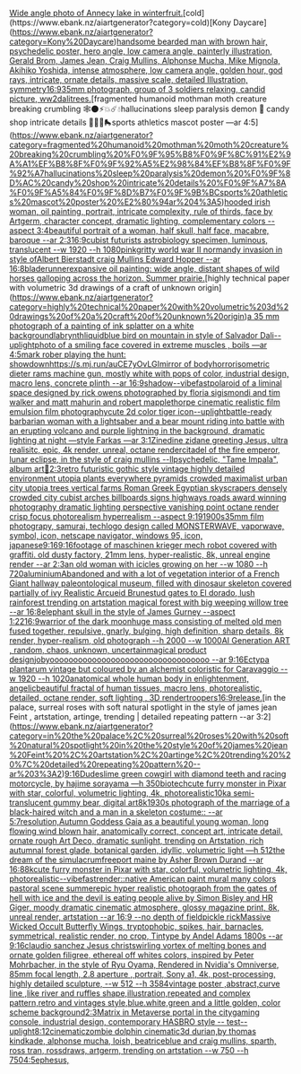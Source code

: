 [Wide angle photo of Annecy lake in winter](https://www.ebank.nz/aiartgenerator?category=Wide%20angle%20photo%20of%20Annecy%20lake%20in%20winter)[fruit.](https://www.ebank.nz/aiartgenerator?category=fruit.)[cold](https://www.ebank.nz/aiartgenerator?category=cold)[Kony Daycare](https://www.ebank.nz/aiartgenerator?category=Kony%20Daycare)[handsome bearded man with brown hair, psychedelic poster, hero angle, low camera angle, painterly illustration, Gerald Brom, James Jean, Craig Mullins, Alphonse Mucha, Mike Mignola, Akihiko Yoshida, intense atmosphere, low camera angle, golden hour, god rays, intricate, ornate details, massive scale, detailed Illustration, symmetry](https://www.ebank.nz/aiartgenerator?category=handsome%20bearded%20man%20with%20brown%20hair%2C%20psychedelic%20poster%2C%20hero%20angle%2C%20low%20camera%20angle%2C%20painterly%20illustration%2C%20Gerald%20Brom%2C%20James%20Jean%2C%20Craig%20Mullins%2C%20Alphonse%20Mucha%2C%20Mike%20Mignola%2C%20Akihiko%20Yoshida%2C%20intense%20atmosphere%2C%20low%20camera%20angle%2C%20golden%20hour%2C%20god%20rays%2C%20intricate%2C%20ornate%20details%2C%20massive%20scale%2C%20detailed%20Illustration%2C%20symmetry)[16:9](https://www.ebank.nz/aiartgenerator?category=16%3A9)[35mm photograph, group of 3 soldiers relaxing, candid picture, ww2](https://www.ebank.nz/aiartgenerator?category=35mm%20photograph%2C%20group%20of%203%20soldiers%20relaxing%2C%20candid%20picture%2C%20ww2)[dali](https://www.ebank.nz/aiartgenerator?category=dali)[trees.](https://www.ebank.nz/aiartgenerator?category=trees.)[fragmented humanoid mothman moth creature breaking crumbling 🕸🌑⚡️💥☄️💧hallucinations sleep paralysis demon 🍬 candy shop intricate details 🧊🥄🍷🛼sports athletics mascot poster —ar 4:5](https://www.ebank.nz/aiartgenerator?category=fragmented%20humanoid%20mothman%20moth%20creature%20breaking%20crumbling%20%F0%9F%95%B8%F0%9F%8C%91%E2%9A%A1%EF%B8%8F%F0%9F%92%A5%E2%98%84%EF%B8%8F%F0%9F%92%A7hallucinations%20sleep%20paralysis%20demon%20%F0%9F%8D%AC%20candy%20shop%20intricate%20details%20%F0%9F%A7%8A%F0%9F%A5%84%F0%9F%8D%B7%F0%9F%9B%BCsports%20athletics%20mascot%20poster%20%E2%80%94ar%204%3A5)[hooded irish woman, oil painting, portrait, intricate complexity, rule of thirds, face by Artgerm, character concept, dramatic lighting, complementary colors --aspect 3:4](https://www.ebank.nz/aiartgenerator?category=hooded%20irish%20woman%2C%20oil%20painting%2C%20portrait%2C%20intricate%20complexity%2C%20rule%20of%20thirds%2C%20face%20by%20Artgerm%2C%20character%20concept%2C%20dramatic%20lighting%2C%20complementary%20colors%20--aspect%203%3A4)[beautiful portrait of a woman, half skull, half face, macabre, baroque --ar 2:3](https://www.ebank.nz/aiartgenerator?category=beautiful%20portrait%20of%20a%20woman%2C%20half%20skull%2C%20half%20face%2C%20macabre%2C%20baroque%20--ar%202%3A3)[16:9](https://www.ebank.nz/aiartgenerator?category=16%3A9)[cubist futurists astrobiology specimen, luminous, translucent --w 1920 --h 1080](https://www.ebank.nz/aiartgenerator?category=cubist%20futurists%20astrobiology%20specimen%2C%20luminous%2C%20translucent%20--w%201920%20--h%201080)[pink](https://www.ebank.nz/aiartgenerator?category=pink)[gritty world war II normandy invasion in style ofAlbert Bierstadt craig Mullins Edward Hopper --ar 16:8](https://www.ebank.nz/aiartgenerator?category=gritty%20world%20war%20II%20normandy%20invasion%20in%20style%20ofAlbert%20Bierstadt%20craig%20Mullins%20Edward%20Hopper%20--ar%2016%3A8)[bladerunner](https://www.ebank.nz/aiartgenerator?category=bladerunner)[expansive oil painting: wide angle, distant shapes of wild horses galloping across the horizon. Summer prairie.](https://www.ebank.nz/aiartgenerator?category=expansive%20oil%20painting%3A%20wide%20angle%2C%20distant%20shapes%20of%20wild%20horses%20galloping%20across%20the%20horizon.%20Summer%20prairie.)[highly technical paper with volumetric 3d drawings of a craft of unknown origin](https://www.ebank.nz/aiartgenerator?category=highly%20technical%20paper%20with%20volumetric%203d%20drawings%20of%20a%20craft%20of%20unknown%20origin)[a 35 mm photograph of a painting of ink splatter on a white background](https://www.ebank.nz/aiartgenerator?category=a%2035%20mm%20photograph%20of%20a%20painting%20of%20ink%20splatter%20on%20a%20white%20background)[labrynth](https://www.ebank.nz/aiartgenerator?category=labrynth)[liquid](https://www.ebank.nz/aiartgenerator?category=liquid)[blue bird on mountain in style of Salvador Dali](https://www.ebank.nz/aiartgenerator?category=blue%20bird%20on%20mountain%20in%20style%20of%20Salvador%20Dali)[--uplight](https://www.ebank.nz/aiartgenerator?category=--uplight)[photo of a smiling face covered in extreme muscles , boils —ar 4:5](https://www.ebank.nz/aiartgenerator?category=photo%20of%20a%20smiling%20face%20covered%20in%20extreme%20muscles%20%2C%20boils%20%E2%80%94ar%204%3A5)[mark rober playing the hunt: showdown](https://www.ebank.nz/aiartgenerator?category=mark%20rober%20playing%20the%20hunt%3A%20showdown)[<https://s.mj.run/auCE7yOvLGI>](https://www.ebank.nz/aiartgenerator?category=%3Chttps%3A//s.mj.run/auCE7yOvLGI%3E)[mirror of bodyhorror](https://www.ebank.nz/aiartgenerator?category=mirror%20of%20bodyhorror)[isometric dieter rams machine gun, mostly white with pops of color, industrial design, macro lens, concrete plinth --ar 16:9](https://www.ebank.nz/aiartgenerator?category=isometric%20dieter%20rams%20machine%20gun%2C%20mostly%20white%20with%20pops%20of%20color%2C%20industrial%20design%2C%20macro%20lens%2C%20concrete%20plinth%20--ar%2016%3A9)[shadow](https://www.ebank.nz/aiartgenerator?category=shadow)[--vibefast](https://www.ebank.nz/aiartgenerator?category=--vibefast)[polaroid of a liminal space designed by rick owens photographed by floria sigismondi and tim walker  and matt mahurin and robert mapplethorpe cinematic realistic film emulsion film photography](https://www.ebank.nz/aiartgenerator?category=polaroid%20of%20a%20liminal%20space%20designed%20by%20rick%20owens%20photographed%20by%20floria%20sigismondi%20and%20tim%20walker%20%20and%20matt%20mahurin%20and%20robert%20mapplethorpe%20cinematic%20realistic%20film%20emulsion%20film%20photography)[cute 2d color tiger icon](https://www.ebank.nz/aiartgenerator?category=cute%202d%20color%20tiger%20icon)[--uplight](https://www.ebank.nz/aiartgenerator?category=--uplight)[battle-ready barbarian woman with a lightsaber and a bear mount riding into battle with an erupting volcano and purple lightning in the background, dramatic lighting at night —style Farkas —ar 3:1](https://www.ebank.nz/aiartgenerator?category=battle-ready%20barbarian%20woman%20with%20a%20lightsaber%20and%20a%20bear%20mount%20riding%20into%20battle%20with%20an%20erupting%20volcano%20and%20purple%20lightning%20in%20the%20background%2C%20dramatic%20lighting%20at%20night%20%E2%80%94style%20Farkas%20%E2%80%94ar%203%3A1)[Zinedine zidane greeting Jesus, ultra realisitc, epic, 4k render, unreal, octane render](https://www.ebank.nz/aiartgenerator?category=Zinedine%20zidane%20greeting%20Jesus%2C%20ultra%20realisitc%2C%20epic%2C%204k%20render%2C%20unreal%2C%20octane%20render)[citadel of the fire emperor, lunar eclipse, in the style of craig mullins --ll](https://www.ebank.nz/aiartgenerator?category=citadel%20of%20the%20fire%20emperor%2C%20lunar%20eclipse%2C%20in%20the%20style%20of%20craig%20mullins%20--ll)[psychedelic, "Tame Impala", album art](https://www.ebank.nz/aiartgenerator?category=psychedelic%2C%20%22Tame%20Impala%22%2C%20album%20art)[🥦](https://www.ebank.nz/aiartgenerator?category=%F0%9F%A5%A6)[2:3](https://www.ebank.nz/aiartgenerator?category=2%3A3)[retro futuristic gothic style vintage highly detailed environment utopia plants everywhere pyramids crowded maximalist urban city utopia trees  vertical farms Roman Greek Egyptian skyscrapers densely crowded city cubist arches billboards signs highways roads award winning photography dramatic lighting perspective vanishing point octane render crisp focus photorealism hyperrealism --aspect 9:19](https://www.ebank.nz/aiartgenerator?category=retro%20futuristic%20gothic%20style%20vintage%20highly%20detailed%20environment%20utopia%20plants%20everywhere%20pyramids%20crowded%20maximalist%20urban%20city%20utopia%20trees%20%20vertical%20farms%20Roman%20Greek%20Egyptian%20skyscrapers%20densely%20crowded%20city%20cubist%20arches%20billboards%20signs%20highways%20roads%20award%20winning%20photography%20dramatic%20lighting%20perspective%20vanishing%20point%20octane%20render%20crisp%20focus%20photorealism%20hyperrealism%20--aspect%209%3A19)[1900s](https://www.ebank.nz/aiartgenerator?category=1900s)[35mm film photograpy, samurai,  tech](https://www.ebank.nz/aiartgenerator?category=35mm%20film%20photograpy%2C%20samurai%2C%20%20tech)[logo design called MONSTERWAVE, vaporwave, symbol, icon, netscape navigator, windows 95, icon, japanese](https://www.ebank.nz/aiartgenerator?category=logo%20design%20called%20MONSTERWAVE%2C%20vaporwave%2C%20symbol%2C%20icon%2C%20netscape%20navigator%2C%20windows%2095%2C%20icon%2C%20japanese)[9:16](https://www.ebank.nz/aiartgenerator?category=9%3A16)[9:16](https://www.ebank.nz/aiartgenerator?category=9%3A16)[footage of maschinen krieger mech robot covered with graffiti. old dusty factory,  21mm lens, hyper-realistic, 8k, unreal engine render --ar 2:3](https://www.ebank.nz/aiartgenerator?category=footage%20of%20maschinen%20krieger%20mech%20robot%20covered%20with%20graffiti.%20old%20dusty%20factory%2C%20%2021mm%20lens%2C%20hyper-realistic%2C%208k%2C%20unreal%20engine%20render%20--ar%202%3A3)[an old woman with icicles growing on her --w 1080 --h 720](https://www.ebank.nz/aiartgenerator?category=an%20old%20woman%20with%20icicles%20growing%20on%20her%20--w%201080%20--h%20720)[aluminium](https://www.ebank.nz/aiartgenerator?category=aluminium)[Abandoned and with a lot of vegetation interior of a French Giant hallway paleontological museum, filled with dinosaur skeleton covered partially of ivy Realistic Arcueid Brunestud gates to El dorado, lush rainforest trending on artstation magical forest with big weeping willow tree --ar 16:8](https://www.ebank.nz/aiartgenerator?category=Abandoned%20and%20with%20a%20lot%20of%20vegetation%20interior%20of%20a%20French%20Giant%20hallway%20paleontological%20museum%2C%20filled%20with%20dinosaur%20skeleton%20covered%20partially%20of%20ivy%20Realistic%20Arcueid%20Brunestud%20gates%20to%20El%20dorado%2C%20lush%20rainforest%20trending%20on%20artstation%20magical%20forest%20with%20big%20weeping%20willow%20tree%20--ar%2016%3A8)[elephant skull in the style of James Gurney --aspect 1:2](https://www.ebank.nz/aiartgenerator?category=elephant%20skull%20in%20the%20style%20of%20James%20Gurney%20--aspect%201%3A2)[2](https://www.ebank.nz/aiartgenerator?category=2)[16:9](https://www.ebank.nz/aiartgenerator?category=16%3A9)[warrior of the dark moon](https://www.ebank.nz/aiartgenerator?category=warrior%20of%20the%20dark%20moon)[huge mass consisting of melted old men fused together, repulsive, gnarly, bulging, high definition, sharp details, 8k render, hyper-realism, old photograph --h 2000 --w 1000](https://www.ebank.nz/aiartgenerator?category=huge%20mass%20consisting%20of%20melted%20old%20men%20fused%20together%2C%20repulsive%2C%20gnarly%2C%20bulging%2C%20high%20definition%2C%20sharp%20details%2C%208k%20render%2C%20hyper-realism%2C%20old%20photograph%20--h%202000%20--w%201000)[AI Generation ART , random, chaos, unknown, uncertain](https://www.ebank.nz/aiartgenerator?category=AI%20Generation%20ART%20%2C%20random%2C%20chaos%2C%20unknown%2C%20uncertain)[magical product design](https://www.ebank.nz/aiartgenerator?category=magical%20product%20design)[job](https://www.ebank.nz/aiartgenerator?category=job)[yoooooooooooooooooooooooooooooooooo --ar 9:16](https://www.ebank.nz/aiartgenerator?category=yoooooooooooooooooooooooooooooooooo%20--ar%209%3A16)[Ectypa plantarum vintage but coloured by an alchemist coloristic for Caravaggio --w 1920 --h 1020](https://www.ebank.nz/aiartgenerator?category=Ectypa%20plantarum%20vintage%20but%20coloured%20by%20an%20alchemist%20coloristic%20for%20Caravaggio%20--w%201920%20--h%201020)[anatomical whole human body in enlightenment, angelic](https://www.ebank.nz/aiartgenerator?category=anatomical%20whole%20human%20body%20in%20enlightenment%2C%20angelic)[beautiful fractal of human tissues, macro lens, photorealistic, detailed, octane render, soft lighting , 3D render](https://www.ebank.nz/aiartgenerator?category=beautiful%20fractal%20of%20human%20tissues%2C%20macro%20lens%2C%20photorealistic%2C%20detailed%2C%20octane%20render%2C%20soft%20lighting%20%2C%203D%20render)[troopers](https://www.ebank.nz/aiartgenerator?category=troopers)[16:9](https://www.ebank.nz/aiartgenerator?category=16%3A9)[release.](https://www.ebank.nz/aiartgenerator?category=release.)[in the palace, surreal roses with soft natural spotlight in the style of james jean Feint , artstation, artinge, trending  | detailed repeating pattern --ar 3:2](https://www.ebank.nz/aiartgenerator?category=in%20the%20palace%2C%20surreal%20roses%20with%20soft%20natural%20spotlight%20in%20the%20style%20of%20james%20jean%20Feint%20%2C%20artstation%2C%20artinge%2C%20trending%20%20%7C%20detailed%20repeating%20pattern%20--ar%203%3A2)[9:16](https://www.ebank.nz/aiartgenerator?category=9%3A16)[Dudes](https://www.ebank.nz/aiartgenerator?category=Dudes)[lime green cowgirl with diamond teeth and racing motorcycle, by hajime sorayama —h 350](https://www.ebank.nz/aiartgenerator?category=lime%20green%20cowgirl%20with%20diamond%20teeth%20and%20racing%20motorcycle%2C%20by%20hajime%20sorayama%20%E2%80%94h%20350)[biotech](https://www.ebank.nz/aiartgenerator?category=biotech)[cute furry monster in Pixar with star, colorful, volumetric lighting, 4k, photorealistic](https://www.ebank.nz/aiartgenerator?category=cute%20furry%20monster%20in%20Pixar%20with%20star%2C%20colorful%2C%20volumetric%20lighting%2C%204k%2C%20photorealistic)[10k](https://www.ebank.nz/aiartgenerator?category=10k)[a semi-translucent gummy bear, digital art](https://www.ebank.nz/aiartgenerator?category=a%20semi-translucent%20gummy%20bear%2C%20digital%20art)[8k](https://www.ebank.nz/aiartgenerator?category=8k)[1930s photograph of the marriage of a black-haired witch and a man in a skeleton costume:: --ar 5:7](https://www.ebank.nz/aiartgenerator?category=1930s%20photograph%20of%20the%20marriage%20of%20a%20black-haired%20witch%20and%20a%20man%20in%20a%20skeleton%20costume%3A%3A%20--ar%205%3A7)[resolution,](https://www.ebank.nz/aiartgenerator?category=resolution%2C)[Autumn Goddess Gaia as a beautiful young woman, long flowing wind blown hair, anatomically correct, concept art, intricate detail, ornate rough Art Deco, dramatic sunlight, trending on Artstation, rich autumnal forest glade, botanical garden, idyllic, volumetric light —h 512](https://www.ebank.nz/aiartgenerator?category=Autumn%20Goddess%20Gaia%20as%20a%20beautiful%20young%20woman%2C%20long%20flowing%20wind%20blown%20hair%2C%20anatomically%20correct%2C%20concept%20art%2C%20intricate%20detail%2C%20ornate%20rough%20Art%20Deco%2C%20dramatic%20sunlight%2C%20trending%20on%20Artstation%2C%20rich%20autumnal%20forest%20glade%2C%20botanical%20garden%2C%20idyllic%2C%20volumetric%20light%20%E2%80%94h%20512)[the dream of the simulacrum](https://www.ebank.nz/aiartgenerator?category=the%20dream%20of%20the%20simulacrum)[freeport maine by Asher Brown Durand --ar 16:8](https://www.ebank.nz/aiartgenerator?category=freeport%20maine%20by%20Asher%20Brown%20Durand%20--ar%2016%3A8)[8k](https://www.ebank.nz/aiartgenerator?category=8k)[cute furry monster in Pixar with star, colorful, volumetric lighting, 4k, photorealistic](https://www.ebank.nz/aiartgenerator?category=cute%20furry%20monster%20in%20Pixar%20with%20star%2C%20colorful%2C%20volumetric%20lighting%2C%204k%2C%20photorealistic)[--vibefast](https://www.ebank.nz/aiartgenerator?category=--vibefast)[render::](https://www.ebank.nz/aiartgenerator?category=render%3A%3A)[native American paint mural many colors pastoral scene summer](https://www.ebank.nz/aiartgenerator?category=native%20American%20paint%20mural%20many%20colors%20pastoral%20scene%20summer)[epic hyper realistic photograph from the gates of hell with ice and the devil is eating people alive by Simon Bisley and HR Giger, moody dramatic cinematic atmosphere, glossy magazine print, 8k, unreal render, artstation --ar 16:9 --no depth of field](https://www.ebank.nz/aiartgenerator?category=epic%20hyper%20realistic%20photograph%20from%20the%20gates%20of%20hell%20with%20ice%20and%20the%20devil%20is%20eating%20people%20alive%20by%20Simon%20Bisley%20and%20HR%20Giger%2C%20moody%20dramatic%20cinematic%20atmosphere%2C%20glossy%20magazine%20print%2C%208k%2C%20unreal%20render%2C%20artstation%20--ar%2016%3A9%20--no%20depth%20of%20field)[pickle rick](https://www.ebank.nz/aiartgenerator?category=pickle%20rick)[Massive Wicked Occult Butterfly Wings, tryptophobic, spikes, hair, barnacles, symmetrical, realistic render, no crop, Tintype by Andel Adams 1800s --ar 9:16](https://www.ebank.nz/aiartgenerator?category=Massive%20Wicked%20Occult%20Butterfly%20Wings%2C%20tryptophobic%2C%20spikes%2C%20hair%2C%20barnacles%2C%20symmetrical%2C%20realistic%20render%2C%20no%20crop%2C%20Tintype%20by%20Andel%20Adams%201800s%20--ar%209%3A16)[claudio sanchez Jesus christ](https://www.ebank.nz/aiartgenerator?category=claudio%20sanchez%20Jesus%20christ)[swirling vortex of melting bones and ornate golden filigree, ethereal off whites colors, inspired by Peter Mohrbacher, in the style of Ryu Oyama, Rendered in Nvidia's Omniverse, 85mm focal length, 2.8 aperture , portrait, Sony a1, 4k, post-processing, highly detailed sculpture, --w 512 --h 3584](https://www.ebank.nz/aiartgenerator?category=swirling%20vortex%20of%20melting%20bones%20and%20ornate%20golden%20filigree%2C%20ethereal%20off%20whites%20colors%2C%20inspired%20by%20Peter%20Mohrbacher%2C%20in%20the%20style%20of%20Ryu%20Oyama%2C%20Rendered%20in%20Nvidia%27s%20Omniverse%2C%2085mm%20focal%20length%2C%202.8%20aperture%20%2C%20portrait%2C%20Sony%20a1%2C%204k%2C%20post-processing%2C%20highly%20detailed%20sculpture%2C%20--w%20512%20--h%203584)[vintage poster ,abstract,curve line ,like river and ruffles shape,illustration,repeated and complex pattern,retro and vintages style,blue.white,green and a little golden, color scheme background](https://www.ebank.nz/aiartgenerator?category=vintage%20poster%20%2Cabstract%2Ccurve%20line%20%2Clike%20river%20and%20ruffles%20shape%2Cillustration%2Crepeated%20and%20complex%20pattern%2Cretro%20and%20vintages%20style%2Cblue.white%2Cgreen%20and%20a%20little%20golden%2C%20color%20scheme%20background)[2:3](https://www.ebank.nz/aiartgenerator?category=2%3A3)[Matrix in Metaverse portal in the city](https://www.ebank.nz/aiartgenerator?category=Matrix%20in%20Metaverse%20portal%20in%20the%20city)[gaming console, industrial design, contemporary HASBRO style  -- test](https://www.ebank.nz/aiartgenerator?category=gaming%20console%2C%20industrial%20design%2C%20contemporary%20HASBRO%20style%20%20--%20test)[--uplight](https://www.ebank.nz/aiartgenerator?category=--uplight)[8:12](https://www.ebank.nz/aiartgenerator?category=8%3A12)[cinematic](https://www.ebank.nz/aiartgenerator?category=cinematic)[zombie dolphin cinematic](https://www.ebank.nz/aiartgenerator?category=zombie%20dolphin%20cinematic)[3d durian,by thomas kindkade, alphonse mucha, loish, beatriceblue and craig mullins, sparth, ross tran, rossdraws, artgerm, trending on artstation --w 750 --h 750](https://www.ebank.nz/aiartgenerator?category=3d%20durian%2Cby%20thomas%20kindkade%2C%20alphonse%20mucha%2C%20loish%2C%20beatriceblue%20and%20craig%20mullins%2C%20sparth%2C%20ross%20tran%2C%20rossdraws%2C%20artgerm%2C%20trending%20on%20artstation%20--w%20750%20--h%20750)[4:5](https://www.ebank.nz/aiartgenerator?category=4%3A5)[ephesus,](https://www.ebank.nz/aiartgenerator?category=ephesus%2C)